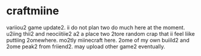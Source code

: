 # craftmiine
variiou2 game update2. ii do not plan two do much here at the moment. u2iing thii2 and neociitiie2 a2 a place two 2tore random crap that ii feel liike puttiing 2omewhere.
mo2tly miinecraft here. 2ome of my own buiild2 and 2ome peak2 from friiend2. 
may upload other game2 eventually.
